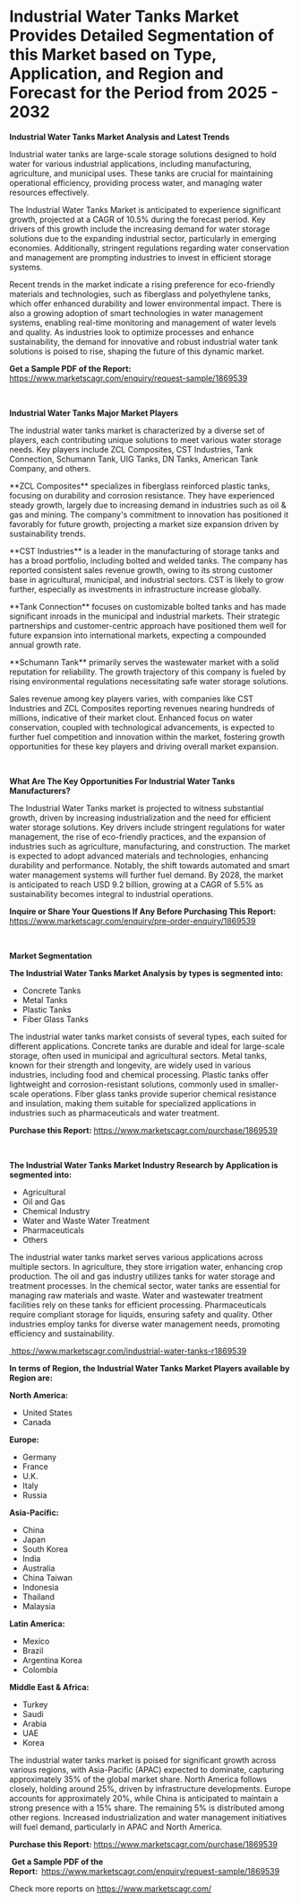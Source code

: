 <p><h1>Industrial Water Tanks Market Provides Detailed Segmentation of this Market based on Type, Application, and Region and Forecast for the Period from 2025 - 2032</h1></p><p><strong>Industrial Water Tanks Market Analysis and Latest Trends</strong></p>
<p><p>Industrial water tanks are large-scale storage solutions designed to hold water for various industrial applications, including manufacturing, agriculture, and municipal uses. These tanks are crucial for maintaining operational efficiency, providing process water, and managing water resources effectively. </p><p>The Industrial Water Tanks Market is anticipated to experience significant growth, projected at a CAGR of 10.5% during the forecast period. Key drivers of this growth include the increasing demand for water storage solutions due to the expanding industrial sector, particularly in emerging economies. Additionally, stringent regulations regarding water conservation and management are prompting industries to invest in efficient storage systems.</p><p>Recent trends in the market indicate a rising preference for eco-friendly materials and technologies, such as fiberglass and polyethylene tanks, which offer enhanced durability and lower environmental impact. There is also a growing adoption of smart technologies in water management systems, enabling real-time monitoring and management of water levels and quality. As industries look to optimize processes and enhance sustainability, the demand for innovative and robust industrial water tank solutions is poised to rise, shaping the future of this dynamic market.</p></p>
<p><strong>Get a Sample PDF of the Report:&nbsp;</strong> <a href="https://www.marketscagr.com/enquiry/request-sample/1869539?utm_campaign=3271&utm_medium=2&utm_source=Github&utm_content=ia&utm_term=07042025&utm_id=industrial-water-tanks">https://www.marketscagr.com/enquiry/request-sample/1869539</a></p>
<p>&nbsp;</p>
<p><strong>Industrial Water Tanks Major Market Players</strong></p>
<p><p>The industrial water tanks market is characterized by a diverse set of players, each contributing unique solutions to meet various water storage needs. Key players include ZCL Composites, CST Industries, Tank Connection, Schumann Tank, UIG Tanks, DN Tanks, American Tank Company, and others.</p><p>**ZCL Composites** specializes in fiberglass reinforced plastic tanks, focusing on durability and corrosion resistance. They have experienced steady growth, largely due to increasing demand in industries such as oil & gas and mining. The company's commitment to innovation has positioned it favorably for future growth, projecting a market size expansion driven by sustainability trends.</p><p>**CST Industries** is a leader in the manufacturing of storage tanks and has a broad portfolio, including bolted and welded tanks. The company has reported consistent sales revenue growth, owing to its strong customer base in agricultural, municipal, and industrial sectors. CST is likely to grow further, especially as investments in infrastructure increase globally.</p><p>**Tank Connection** focuses on customizable bolted tanks and has made significant inroads in the municipal and industrial markets. Their strategic partnerships and customer-centric approach have positioned them well for future expansion into international markets, expecting a compounded annual growth rate.</p><p>**Schumann Tank** primarily serves the wastewater market with a solid reputation for reliability. The growth trajectory of this company is fueled by rising environmental regulations necessitating safe water storage solutions.</p><p>Sales revenue among key players varies, with companies like CST Industries and ZCL Composites reporting revenues nearing hundreds of millions, indicative of their market clout. Enhanced focus on water conservation, coupled with technological advancements, is expected to further fuel competition and innovation within the market, fostering growth opportunities for these key players and driving overall market expansion.</p></p>
<p>&nbsp;</p>
<p><strong>What Are The Key Opportunities For Industrial Water Tanks Manufacturers?</strong></p>
<p><p>The Industrial Water Tanks market is projected to witness substantial growth, driven by increasing industrialization and the need for efficient water storage solutions. Key drivers include stringent regulations for water management, the rise of eco-friendly practices, and the expansion of industries such as agriculture, manufacturing, and construction. The market is expected to adopt advanced materials and technologies, enhancing durability and performance. Notably, the shift towards automated and smart water management systems will further fuel demand. By 2028, the market is anticipated to reach USD 9.2 billion, growing at a CAGR of 5.5% as sustainability becomes integral to industrial operations.</p></p>
<p><strong>Inquire or Share Your Questions If Any Before Purchasing This Report:</strong> <a href="https://www.marketscagr.com/enquiry/pre-order-enquiry/1869539?utm_campaign=3271&utm_medium=2&utm_source=Github&utm_content=ia&utm_term=07042025&utm_id=industrial-water-tanks">https://www.marketscagr.com/enquiry/pre-order-enquiry/1869539</a></p>
<p>&nbsp;</p>
<p><strong>Market Segmentation</strong></p>
<p><strong>The Industrial Water Tanks Market Analysis by types is segmented into:</strong></p>
<p><ul><li>Concrete Tanks</li><li>Metal Tanks</li><li>Plastic Tanks</li><li>Fiber Glass Tanks</li></ul></p>
<p><p>The industrial water tanks market consists of several types, each suited for different applications. Concrete tanks are durable and ideal for large-scale storage, often used in municipal and agricultural sectors. Metal tanks, known for their strength and longevity, are widely used in various industries, including food and chemical processing. Plastic tanks offer lightweight and corrosion-resistant solutions, commonly used in smaller-scale operations. Fiber glass tanks provide superior chemical resistance and insulation, making them suitable for specialized applications in industries such as pharmaceuticals and water treatment.</p></p>
<p><strong>Purchase this Report:&nbsp;</strong><a href="https://www.marketscagr.com/purchase/1869539?utm_campaign=3271&utm_medium=2&utm_source=Github&utm_content=ia&utm_term=07042025&utm_id=industrial-water-tanks">https://www.marketscagr.com/purchase/1869539</a></p>
<p>&nbsp;</p>
<p><strong>The Industrial Water Tanks Market Industry Research by Application is segmented into:</strong></p>
<p><ul><li>Agricultural</li><li>Oil and Gas</li><li>Chemical Industry</li><li>Water and Waste Water Treatment</li><li>Pharmaceuticals</li><li>Others</li></ul></p>
<p><p>The industrial water tanks market serves various applications across multiple sectors. In agriculture, they store irrigation water, enhancing crop production. The oil and gas industry utilizes tanks for water storage and treatment processes. In the chemical sector, water tanks are essential for managing raw materials and waste. Water and wastewater treatment facilities rely on these tanks for efficient processing. Pharmaceuticals require compliant storage for liquids, ensuring safety and quality. Other industries employ tanks for diverse water management needs, promoting efficiency and sustainability.</p></p>
<p><a href="https://www.marketscagr.com/industrial-water-tanks-r1869539?utm_campaign=3271&utm_medium=2&utm_source=Github&utm_content=ia&utm_term=07042025&utm_id=industrial-water-tanks">&nbsp;https://www.marketscagr.com/industrial-water-tanks-r1869539</a></p>
<p><strong>In terms of Region, the Industrial Water Tanks Market Players available by Region are:</strong></p>
<p>
    <p> <strong> North America: </strong>
        <ul>
            <li>United States</li>
            <li>Canada</li>
        </ul>
        </p> 
    <p> <strong> Europe: </strong>
        <ul>
            <li>Germany</li>
            <li>France</li>
            <li>U.K.</li>
            <li>Italy</li>
            <li>Russia</li>
        </ul>
        </p> 
    <p> <strong> Asia-Pacific: </strong>
        <ul>
            <li>China</li>
            <li>Japan</li>
            <li>South Korea</li>
            <li>India</li>
            <li>Australia</li>
            <li>China Taiwan</li>
            <li>Indonesia</li>
            <li>Thailand</li>
            <li>Malaysia</li>
        </ul>
        </p> 
    <p> <strong> Latin America: </strong>
        <ul>
            <li>Mexico</li>
            <li>Brazil</li>
            <li>Argentina Korea</li>
            <li>Colombia</li>
        </ul>
        </p> 
    <p> <strong> Middle East & Africa: </strong>
        <ul>
            <li>Turkey</li>
            <li>Saudi</li>
            <li>Arabia</li>
            <li>UAE</li>
            <li>Korea</li>
        </ul>
    </p>
    </p>
<p><p>The industrial water tanks market is poised for significant growth across various regions, with Asia-Pacific (APAC) expected to dominate, capturing approximately 35% of the global market share. North America follows closely, holding around 25%, driven by infrastructure developments. Europe accounts for approximately 20%, while China is anticipated to maintain a strong presence with a 15% share. The remaining 5% is distributed among other regions. Increased industrialization and water management initiatives will fuel demand, particularly in APAC and North America.</p></p>
<p><strong>Purchase this Report: </strong><a href="https://www.marketscagr.com/purchase/1869539?utm_campaign=3271&utm_medium=2&utm_source=Github&utm_content=ia&utm_term=07042025&utm_id=industrial-water-tanks">https://www.marketscagr.com/purchase/1869539</a></p>
<p>&nbsp;<strong>Get a Sample PDF of the Report:&nbsp;&nbsp;</strong><a href="https://www.marketscagr.com/enquiry/request-sample/1869539?utm_campaign=3271&utm_medium=2&utm_source=Github&utm_content=ia&utm_term=07042025&utm_id=industrial-water-tanks">https://www.marketscagr.com/enquiry/request-sample/1869539</a></p>
<p><strong></strong></p>
<p>Check more reports on <a href="https://www.marketscagr.com/?utm_campaign=3271&utm_medium=2&utm_source=Github&utm_content=ia&utm_term=07042025&utm_id=industrial-water-tanks">https://www.marketscagr.com/</a></p>